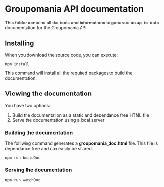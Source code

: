 # Groupomania API documentation

This folder contains all the tools and informations to generate an up-to-date documentation for the Groupomania API.

## Installing

When you download the source code, you can execute:

```
npm install
```

This command will install all the required packages to build the documentation.

## Viewing the documentation

You have two options:

1. Build the documentation as a static and dependance free HTML file
2. Serve the documentation using a local server

### Building the documentation

The folliwing command generates a **groupomania_doc.html** file. This file is dependance free and can easily be shared.

```
npm run buildDoc
```

### Serving the documentation

```
npm run watchDoc
```
